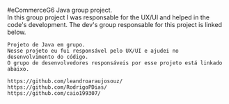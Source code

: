 #eCommerceG6
Java group project.  
In this group project I was responsable for the UX/UI and helped in the code's development. 
The dev's group responsable for this project is linked below.  
	
	Projeto de Java em grupo. 
	Nesse projeto eu fui responsável pelo UX/UI e ajudei no desenvolvimento do código. 
	O grupo de desenvolvedores responsáveis por esse projeto está linkado abaixo. 
	
	https://github.com/leandroaraujosouz/
	https://github.com/RodrigoPDias/
	https://github.com/caio199307/
